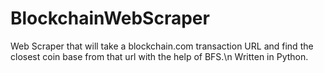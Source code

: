 # BlockchainWebScraper
Web Scraper that will take a blockchain.com transaction URL and find the closest coin base from that url with the help of BFS.\n
Written in Python.
